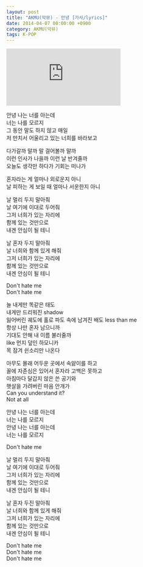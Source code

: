 ```yaml
---
layout: post
title: "AKMU(악뮤) - 안녕 [가사/lyrics]"
date: 2014-04-07 00:00:00 +0900
category: AKMU(악뮤)
tags: K-POP
---
```


<div class="youtube-iframe-container iframe-16-to-9">
    <iframe src="https://www.youtube.com/embed/JMpW1WR8wbI" title="AKMU(악뮤) - 안녕" frameborder="0" allow="accelerometer; autoplay; clipboard-write; encrypted-media; gyroscope; picture-in-picture; web-share" allowfullscreen></iframe>
</div>

안녕 나는 너를 아는데  
너는 나를 모르지  
그 동안 말도 하지 않고 매일  
저 만치서 어울리고 있는 너희를 바라보고

다가갈까 말까 말 걸어볼까 말까  
이런 인사가 나을까 이런 날 반겨줄까  
오늘도 생각만 하다가 기회는 떠나가

혼자라는 게 얼마나 외로운지 아니  
날 피하는 게 보일 때 얼마나 서운한지 아니 

날 멀리 두지 말아줘  
날 여기에 이대로 두어줘   
그저 너희가 있는 자리에   
함께 있는 것만으로   
내겐 안심이 될 테니 

날 혼자 두지 말아줘   
날 너희와 함께 있게 해줘   
그저 너희가 있는 자리에   
함께 있는 것만으로   
내겐 안심이 될 테니

Don't hate me   
Don't hate me

늘 내게만 똑같은 태도  
내게만 드리워진 shadow  
잃어버린 궤도에 홀로 파도 속에 남겨진 배도 less than me  
항상 나만 혼자 남으니까  
기대도 안해 내 이름 불러줄까  
like 먼지 덮인 하모니카  
목 잠겨 쉰소리만 나온다

아무도 몰래 어두운 곳에서 속앓이를 하고  
꼴에 자존심은 있어서 혼자라 고백은 못하고  
아침마다 달갑지 않은 쓴 공기와  
햇살을 가려버린 마음 안개가  
Can you understand it?  
Not at all

안녕 나는 너를 아는데  
너는 나를 모르지  
안녕 나는 너를 아는데  
너는 나를 모르지

Don't hate me

날 멀리 두지 말아줘  
날 여기에 이대로 두어줘   
그저 너희가 있는 자리에   
함께 있는 것만으로   
내겐 안심이 될 테니 

날 혼자 두진 말아줘   
날 너희와 함께 있게 해줘   
그저 너희가 있는 자리에   
함께 있는 것만으로   
내겐 안심이 될 테니

Don't hate me  
Don't hate me  
Don't hate me